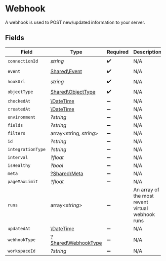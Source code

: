 # Webhook

A webhook is used to POST new/updated information to your server.


## Fields

| Field                                                         | Type                                                          | Required                                                      | Description                                                   |
| ------------------------------------------------------------- | ------------------------------------------------------------- | ------------------------------------------------------------- | ------------------------------------------------------------- |
| `connectionId`                                                | *string*                                                      | :heavy_check_mark:                                            | N/A                                                           |
| `event`                                                       | [Shared\Event](../../Models/Shared/Event.md)                  | :heavy_check_mark:                                            | N/A                                                           |
| `hookUrl`                                                     | *string*                                                      | :heavy_check_mark:                                            | N/A                                                           |
| `objectType`                                                  | [Shared\ObjectType](../../Models/Shared/ObjectType.md)        | :heavy_check_mark:                                            | N/A                                                           |
| `checkedAt`                                                   | [\DateTime](https://www.php.net/manual/en/class.datetime.php) | :heavy_minus_sign:                                            | N/A                                                           |
| `createdAt`                                                   | [\DateTime](https://www.php.net/manual/en/class.datetime.php) | :heavy_minus_sign:                                            | N/A                                                           |
| `environment`                                                 | *?string*                                                     | :heavy_minus_sign:                                            | N/A                                                           |
| `fields`                                                      | *?string*                                                     | :heavy_minus_sign:                                            | N/A                                                           |
| `filters`                                                     | array<string, *string*>                                       | :heavy_minus_sign:                                            | N/A                                                           |
| `id`                                                          | *?string*                                                     | :heavy_minus_sign:                                            | N/A                                                           |
| `integrationType`                                             | *?string*                                                     | :heavy_minus_sign:                                            | N/A                                                           |
| `interval`                                                    | *?float*                                                      | :heavy_minus_sign:                                            | N/A                                                           |
| `isHealthy`                                                   | *?bool*                                                       | :heavy_minus_sign:                                            | N/A                                                           |
| `meta`                                                        | [?Shared\Meta](../../Models/Shared/Meta.md)                   | :heavy_minus_sign:                                            | N/A                                                           |
| `pageMaxLimit`                                                | *?float*                                                      | :heavy_minus_sign:                                            | N/A                                                           |
| `runs`                                                        | array<*string*>                                               | :heavy_minus_sign:                                            | An array of the most revent virtual webhook runs              |
| `updatedAt`                                                   | [\DateTime](https://www.php.net/manual/en/class.datetime.php) | :heavy_minus_sign:                                            | N/A                                                           |
| `webhookType`                                                 | [?Shared\WebhookType](../../Models/Shared/WebhookType.md)     | :heavy_minus_sign:                                            | N/A                                                           |
| `workspaceId`                                                 | *?string*                                                     | :heavy_minus_sign:                                            | N/A                                                           |